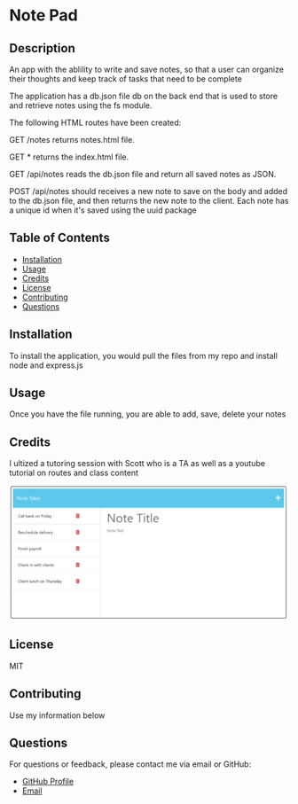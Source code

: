# Note Pad

## Description

An app with the ablility to write and save notes, so that a user can organize their thoughts and keep track of tasks that need to be complete

The application has a db.json file db on the back end that is used to store and retrieve notes using the fs module.

The following HTML routes have been created:

GET /notes returns notes.html file.

GET * returns the index.html file.

GET /api/notes reads the db.json file and return all saved notes as JSON.

POST /api/notes should receives a new note to save on the body and added to the db.json file, and then returns the new note to the client. Each note has a unique id when it's saved using the uuid package

## Table of Contents

- [Installation](#installation)
- [Usage](#usage)
- [Credits](#credits)
- [License](#license)
- [Contributing](#contributing)
- [Questions](#questions)

## Installation

To install the application, you would pull the files from my repo and install node and express.js

## Usage

Once you have the file running, you are able to add, save, delete your notes

## Credits

I ultized a tutoring session with Scott who is a TA as well as a youtube tutorial on routes and class content

<img src = "https://github.com/brodi-xx/note-pad/blob/main/public/assets/Application-image.png?raw=true">

## License

MIT

## Contributing

Use my information below


## Questions

For questions or feedback, please contact me via email or GitHub:

- [GitHub Profile](https://github.com/brodi-xx)
- [Email](mailto:brodi.leblanc@gmail.com)
